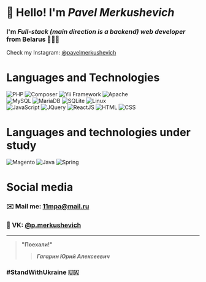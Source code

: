 # 👋 Hello! I'm *Pavel Merkushevich*
### I'm *Full-stack (main direction is a backend) web developer* from Belarus 🌳🇧🇾
Check my Instagram: [@pavelmerkushevich](https://www.instagram.com/pavelmerkushevich/)

# Languages and Technologies 
![PHP](https://img.shields.io/badge/-PHP-090909?style=flat&logo=php)
![Composer](https://img.shields.io/badge/-Composer-090909?style=flat&logo=composer)
![Yii Framework](https://img.shields.io/badge/-Yii%20Framework-090909?style=flat&logo=yii)
![Apache](https://img.shields.io/badge/-Apache-090909?style=flat&logo=apache) <br>
![MySQL](https://img.shields.io/badge/-MySQL-090909?style=flat&logo=mysql)
![MariaDB](https://img.shields.io/badge/-MariaDB-090909?style=flat&logo=mariadb)
![SQLite](https://img.shields.io/badge/-SQLite-090909?style=flat&logo=sqlite)
![Linux](https://img.shields.io/badge/-Linux-090909?style=flat&logo=linux) <br>
![JavaScript](https://img.shields.io/badge/-JavaScript-090909?style=flat&logo=javascript)
![JQuery](https://img.shields.io/badge/-JQuery-090909?style=flat&logo=jquery)
![ReactJS](https://img.shields.io/badge/-ReactJS-090909?style=flat&logo=react)
![HTML](https://img.shields.io/badge/-HTML-090909?style=flat&logo=html5)
![CSS](https://img.shields.io/badge/-CSS-090909?style=flat&logo=css3)
# Languages and technologies under study 
![Magento](https://img.shields.io/badge/-Magento-090909?style=flat&logo=magento)
![Java](https://img.shields.io/badge/-Java-090909?style=flat&logo=java)
![Spring](https://img.shields.io/badge/-Spring-090909?style=flat&logo=spring)
# Social media 
### ✉️ Mail me: 11mpa@mail.ru
### 📡 VK: [@p.merkushevich](https://vk.com/p.merkushevich)
---
> **"Поехали!"**
>> ***Гагарин Юрий Алексеевич***

### #StandWithUkraine 🇺🇦
